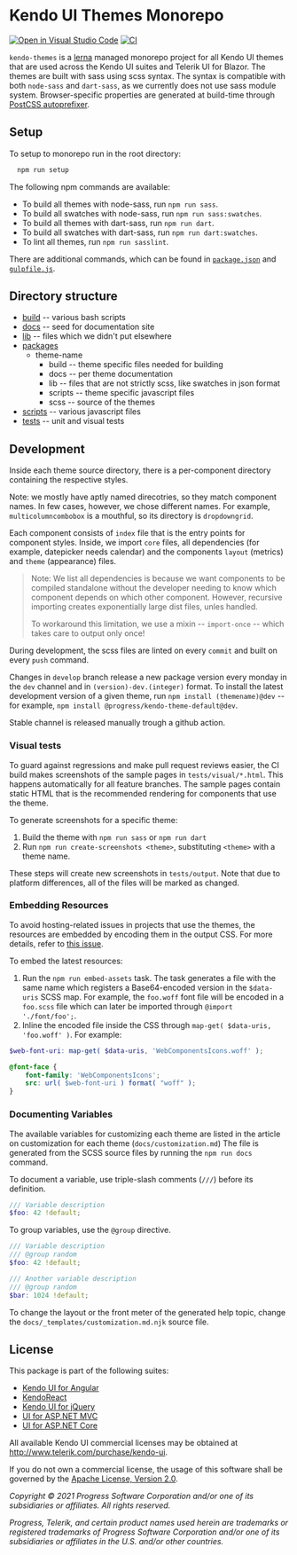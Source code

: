 # Kendo UI Themes Monorepo

[![Open in Visual Studio Code](https://open.vscode.dev/badges/open-in-vscode.svg)](https://open.vscode.dev/telerik/kendo-themes)
[![CI](https://github.com/telerik/kendo-themes/actions/workflows/ci_dev.yml/badge.svg?branch=develop)](https://github.com/telerik/kendo-themes/actions/workflows/ci_dev.yml)

`kendo-themes` is a [lerna](https://github.com/lerna/lerna/) managed monorepo project for all Kendo UI themes that are used across the Kendo UI suites and Telerik UI for Blazor. The themes are built with sass using scss syntax. The syntax is compatible with both `node-sass` and `dart-sass`, as we currently does not use sass module system. Browser-specific properties are generated at build-time through [PostCSS autoprefixer](https://github.com/postcss/autoprefixer).

## Setup

To setup to monorepo run in the root directory:

```sh
  npm run setup
```

The following npm commands are available:

* To build all themes with node-sass, run `npm run sass`.
* To build all swatches with node-sass, run `npm run sass:swatches`.
* To build all themes with dart-sass, run `npm run dart`.
* To build all swatches with dart-sass, run `npm run dart:swatches`.
* To lint all themes, run `npm run sasslint`.

There are additional commands, which can be found in [`package.json`](package.json) and [`gulpfile.js`](gulpfile.js).

## Directory structure

* [build](build) -- various bash scripts
* [docs](docs) -- seed for documentation site
* [lib](lib) -- files which we didn't put elsewhere
* [packages](packages)
  * theme-name
    * build -- theme specific files needed for building
    * docs -- per theme documentation
    * lib -- files that are not strictly scss, like swatches in json format
    * scripts -- theme specific javascript files
    * scss -- source of the themes
* [scripts](scripts) -- various javascript files
* [tests](tests) -- unit and visual tests

## Development

Inside each theme source directory, there is a per-component directory containing the respective styles.

Note: we mostly have aptly named direcotries, so they match component names. In few cases, however, we chose different names. For example, `multicolumncombobox` is a mouthful, so its directory is `dropdowngrid`.

Each component consists of `index` file that is the entry points for component styles. Inside, we import `core` files, all dependencies (for example, datepicker needs calendar) and the components `layout` (metrics) and `theme` (appearance) files.

> Note: We list all dependencies is because we want components to be compiled standalone without the developer needing to know which component depends on which other component. However, recursive importing creates exponentially large dist files, unles handled.
>
> To workaround this limitation, we use a mixin -- `import-once` -- which takes care to output only once!

During development, the scss files are linted on every `commit` and built on every `push` command.

Changes in `develop` branch release a new package version every monday in the `dev` channel and in  `(version)-dev.(integer)` format. To install the latest development version of a given theme, run `npm install (themename)@dev` --  for example, `npm install @progress/kendo-theme-default@dev`.

Stable channel is released manually trough a github action.

### Visual tests

To guard against regressions and make pull request reviews easier, the CI build makes screenshots of the sample pages in `tests/visual/*.html`. This happens automatically for all feature branches. The sample pages contain static HTML that is the recommended rendering for components that use the theme.

To generate screenshots for a specific theme:

1. Build the theme with `npm run sass` or `npm run dart`
1. Run `npm run create-screenshots <theme>`, substituting `<theme>` with a theme name.

These steps will create new screenshots in `tests/output`. Note that due to platform differences, all of the files will be marked as changed.


### Embedding Resources

To avoid hosting-related issues in projects that use the themes, the resources are embedded by encoding them in the output CSS. For more details, refer to [this issue](https://github.com/telerik/kendo-theme-default/issues/41#issuecomment-258472183).

To embed the latest resources:

1. Run the `npm run embed-assets` task. The task generates a file with the same name which registers a Base64-encoded version in the `$data-uris` SCSS map. For example, the `foo.woff` font file will be encoded in a `foo.scss` file which can later be imported through `@import './font/foo';`.
1. Inline the encoded file inside the CSS through `map-get( $data-uris, 'foo.woff' )`. For example:

```scss
$web-font-uri: map-get( $data-uris, 'WebComponentsIcons.woff' );

@font-face {
    font-family: 'WebComponentsIcons';
    src: url( $web-font-uri ) format( "woff" );
}
```

### Documenting Variables

The available variables for customizing each theme are listed in the article on customization for each theme (`docs/customization.md`) The file is generated from the SCSS source files by running the `npm run docs` command.

To document a variable, use triple-slash comments (`///`) before its definition.

```scss
/// Variable description
$foo: 42 !default;
```

To group variables, use the `@group` directive.

```scss
/// Variable description
/// @group random
$foo: 42 !default;

/// Another variable description
/// @group random
$bar: 1024 !default;
```

To change the layout or the front meter of the generated help topic, change the `docs/_templates/customization.md.njk` source file.

## License

This package is part of the following suites:

* [Kendo UI for Angular](http://www.telerik.com/kendo-angular-ui/)
* [KendoReact](http://www.telerik.com/kendo-react-ui/)
* [Kendo UI for jQuery](http://www.telerik.com/kendo-ui)
* [UI for ASP.NET MVC](http://www.telerik.com/aspnet-mvc)
* [UI for ASP.NET Core](http://www.telerik.com/aspnet-core-ui)

All available Kendo UI commercial licenses may be obtained at http://www.telerik.com/purchase/kendo-ui.

If you do not own a commercial license, the usage of this software shall be governed by the [Apache License, Version 2.0](http://www.apache.org/licenses/LICENSE-2.0).

*Copyright © 2021 Progress Software Corporation and/or one of its subsidiaries or affiliates. All rights reserved.*

*Progress, Telerik, and certain product names used herein are trademarks or registered trademarks of Progress Software Corporation and/or one of its subsidiaries or affiliates in the U.S. and/or other countries.*
